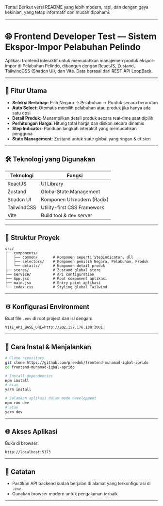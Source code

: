 Tentu! Berikut versi README yang lebih modern, rapi, dan dengan gaya kekinian, yang tetap informatif dan mudah dipahami:

---

# 🌐 Frontend Developer Test — Sistem Ekspor-Impor Pelabuhan Pelindo

Aplikasi frontend interaktif untuk memudahkan manajemen produk ekspor-impor di Pelabuhan Pelindo, dibangun dengan ReactJS, Zustand, TailwindCSS (Shadcn UI), dan Vite. Data berasal dari REST API LoopBack.

---

## 🚀 Fitur Utama

* **Seleksi Bertahap:** Pilih Negara → Pelabuhan → Produk secara berurutan
* **Auto Select:** Otomatis memilih pelabuhan atau produk jika hanya ada satu opsi
* **Detail Produk:** Menampilkan detail produk secara real-time saat dipilih
* **Perhitungan Harga:** Hitung total harga dan diskon secara dinamis
* **Step Indicator:** Panduan langkah interaktif yang memudahkan pengguna
* **State Management:** Zustand untuk state global yang ringan & efisien

---

## 🛠 Teknologi yang Digunakan

| Teknologi   | Fungsi                      |
| ----------- | --------------------------- |
| ReactJS     | UI Library                  |
| Zustand     | Global State Management     |
| Shadcn UI   | Komponen UI modern (Radix)  |
| TailwindCSS | Utility-first CSS Framework |
| Vite        | Build tool & dev server     |

---

## 📂 Struktur Proyek

```
src/
├── components/
│   ├── common/       # Komponen seperti StepIndicator, dll
│   ├── selectors/    # Komponen pemilih Negara, Pelabuhan, Produk
│   └── details/      # Komponen detail produk
├── stores/           # Zustand global store
├── service/          # API configuration
├── App.jsx           # Root component aplikasi
├── main.jsx          # Entry point aplikasi
└── index.css         # Styling global Tailwind
```

---

## ⚙️ Konfigurasi Environment

Buat file `.env` di root project dan isi dengan:

```
VITE_API_BASE_URL=http://202.157.176.100:3001
```

---

## 🚀 Cara Instal & Menjalankan

```bash
# Clone repository
git clone https://github.com/preedok/frontend-muhamad-iqbal-aprido
cd frontend-muhamad-iqbal-aprido

# Install dependencies
npm install
# atau
yarn install

# Jalankan aplikasi dalam mode development
npm run dev
# atau
yarn dev
```

---

## 🌐 Akses Aplikasi

Buka di browser:

```
http://localhost:5173
```

---

## 📌 Catatan

* Pastikan API backend sudah berjalan di alamat yang terkonfigurasi di `.env`
* Gunakan browser modern untuk pengalaman terbaik

---